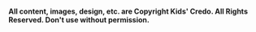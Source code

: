 
#### All content, images, design, etc. are Copyright Kids' Credo. All Rights Reserved. Don't use without permission.
